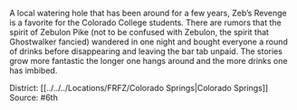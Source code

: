 A local watering hole that has been around for a few years, Zeb’s Revenge is a favorite for the Colorado College students. There are rumors that the spirit of Zebulon Pike (not to be confused with Zebulon, the spirit that Ghostwalker fancied) wandered in one night and bought everyone a round of drinks before disappearing and leaving the bar tab unpaid. The stories grow more fantastic the longer one hangs around and the more drinks one has imbibed.

District: [[../../../Locations/FRFZ/Colorado Springs|Colorado Springs]]
Source: #6th